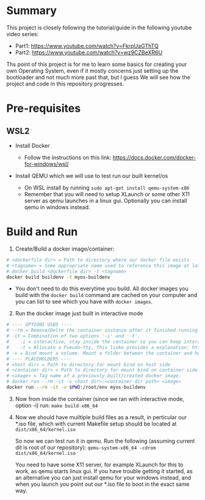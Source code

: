 # Summary

This project is closely following the tutorial/guide in the following youtube video series:
* Part1: https://www.youtube.com/watch?v=FkrpUaGThTQ
* Part2: https://www.youtube.com/watch?v=wz9CZBeXR6U

Ths point of this project is for me to learn some basics for creating your own Operating System,
even if it mostly concerns just setting up the bootloader and not much more past that,
but I guess We will see how the project and code in this repository progresses.

# Pre-requisites
## WSL2

* Install Docker
    * Follow the instructions on this link: https://docs.docker.com/docker-for-windows/wsl/

* Install QEMU which we will use to test run our built kernel/os
    * On WSL install by running ```sudo apt-get install qemu-system-x86```
    * Remember that you will need to setup XLaunch or some other X11 server
      as qemu launches in a linux gui.
      Optionally you can install qemu in windows instead.

# Build and Run

1. Create/Build a docker image/container:
```sh
# <dockerfile dir> = Path to directory where our docker file exists
# <tagname> = Some appropriate name used to reference this image at later points
# docker build <dockerfile dir> -t <tagname>
docker build buildenv -t myos-buildenv
```
* You don't need to do this everytime you build. All docker images you build with the ```docker build``` command are cached on your computer and you can list to see which you have with ```docker images```.

2. Run the docker image just built in interactive mode
```sh
# ---- OPTIONS USED ----
# --rm = Remove/Delte the container instance after it finished running. See when and why its good: https://stackoverflow.com/questions/49726272/docker-run-why-use-rm-docker-newbie
# -it = Combination of two options '-i' and '-t'.
#    -i = interactive, stay inside the container so you can keep interacting with it via STDIN
#    -t = Allocate a Pseudo-tty, This linke provides a explanation: https://stackoverflow.com/questions/30137135/confused-about-docker-t-option-to-allocate-a-pseudo-tty
# -v = Bind mount a volume. Mount a folder between the container and host environment. Host is the your OS from where you are starting the container.
# ---- PLACEHOLDERS ----
# <host dir> = Path to directory for mount bind on host side
# <container dir> = Path to directory for mount bind on container side
# <image> = Tag name of a previously built/created docker image.
# docker run --rm -it -v <host dir>:<container dir path> <image>
docker run --rm -it -v $PWD:/root/env myos-buildenv
```

3. Now from inside the container (since we ran with interactive mode, option -i) run:
```make build-x86_64```

4. Now we should have muiltiple build files as a result, in
   perticular our *.iso file, which with current Makefile
   setup should be located at ```dist/x86_64/kernel.iso```

   So now we can test run it in qemu.
   Run the following (assuming current dit is root of our repository): ```qemu-system-x86_64 -cdrom dist/x86_64/kernel.iso```

   You need to have some X11 server, for example XLaunch for this to
   work, as qemu starts linux gui.
   If you have trouble getting it started, as an alternative you can
   just install qemu for your windows instead, and when you launch
   you point out our *.iso file to boot in the exact same way.
